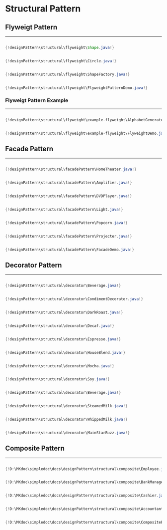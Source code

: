 # Structural Pattern



## Flyweigt Pattern
***

``` java tab="Shape.java"

{!designPattern\structural\flyweight\Shape.java!}


```

``` java tab="Circle.java"

{!designPattern\structural\flyweight\Circle.java!}


```

``` java tab="ShapeFactory.java"

{!designPattern\structural\flyweight\ShapeFactory.java!}


```

``` java tab="FlyweightPatternDemo.java"

{!designPattern\structural\flyweight\FlyweightPatternDemo.java!}


```

### Flyweigt Pattern Example
***

``` java tab="AlphabetGenerator.java"

{!designPattern\structural\flyweight\example-flyweight\AlphabetGenerator.java!}


```

``` java tab="FlyweightDemo.java"

{!designPattern\structural\flyweight\example-flyweight\FlyweightDemo.java!}


```


## Facade Pattern
***


``` java tab="HomeTheater.java"

{!designPattern\structural\facadePattern\HomeTheater.java!}


```

``` java tab="Amplifier.java"

{!designPattern\structural\facadePattern\Amplifier.java!}


```

``` java tab="DVDPlayer.java"

{!designPattern\structural\facadePattern\DVDPlayer.java!}


```

``` java tab="Light.java"

{!designPattern\structural\facadePattern\Light.java!}


```

``` java tab="Popcorn.java"

{!designPattern\structural\facadePattern\Popcorn.java!}


```

``` java tab="Projecter.java"

{!designPattern\structural\facadePattern\Projecter.java!}


```

``` java tab="FacadeDemo.java"

{!designPattern\structural\facadePattern\FacadeDemo.java!}


```

## Decorator Pattern
***


``` java tab="Beverage.java"

{!designPattern\structural\decorator\Beverage.java!}

```

``` java tab="CondimentDecorator.java"

{!designPattern\structural\decorator\CondimentDecorator.java!}

```

``` java tab="DarkRoast.java"

{!designPattern\structural\decorator\DarkRoast.java!}

```

``` java tab="Decaf.java"

{!designPattern\structural\decorator\Decaf.java!}

```

``` java tab="Espresso.java"

{!designPattern\structural\decorator\Espresso.java!}

```

``` java tab="HouseBlend.java"

{!designPattern\structural\decorator\HouseBlend.java!}

```

``` java tab="Mocha.java"

{!designPattern\structural\decorator\Mocha.java!}

```

``` java tab="Soy.java"

{!designPattern\structural\decorator\Soy.java!}

```

``` java tab="Beverage.java"

{!designPattern\structural\decorator\Beverage.java!}

```

``` java tab="SteamedMilk.java"

{!designPattern\structural\decorator\SteamedMilk.java!}

```

``` java tab="WhippedMilk.java"

{!designPattern\structural\decorator\WhippedMilk.java!}

```

``` java tab="MainStarBuzz.java"

{!designPattern\structural\decorator\MainStarBuzz.java!}

```



## Composite Pattern
***


``` java tab="Beverage.java"

{!D:\MKdoc\simpledoc\docs\designPattern\structural\composite\Employee.java!}

```

``` java tab="BankManager.java"

{!D:\MKdoc\simpledoc\docs\designPattern\structural\composite\BankManager.java!}

```

``` java tab="Cashier.java"

{!D:\MKdoc\simpledoc\docs\designPattern\structural\composite\Cashier.java!}

```

``` java tab="Accountant.java"

{!D:\MKdoc\simpledoc\docs\designPattern\structural\composite\Accountant.java!}

```

``` java tab="CompositePatternDemo.java"

{!D:\MKdoc\simpledoc\docs\designPattern\structural\composite\CompositePatternDemo.java!}

```





